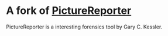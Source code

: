 # A fork of [PictureReporter](http://www.garykessler.net/software/index.html#picturereporter) 

PictureReporter is a interesting forensics tool by Gary C. Kessler.